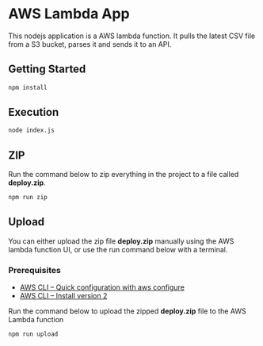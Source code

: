 # AWS Lambda App
		
This nodejs application is a AWS lambda function. It pulls the latest CSV file from a S3 bucket, parses it and sends it to an API.


## Getting Started

```bash
npm install
```

## Execution

```bash
node index.js
```

## ZIP

Run the command below to zip everything in the project to a file called **deploy.zip**.


```bash
npm run zip
```


## Upload

You can either upload the zip file **deploy.zip** manually using the AWS lambda function UI, or use the run command below with a terminal.


### Prerequisites

- [AWS CLI – Quick configuration with aws configure](https://docs.aws.amazon.com/cli/latest/userguide/cli-chap-configure.html)
- [AWS CLI – Install version 2](https://docs.aws.amazon.com/cli/latest/userguide/install-cliv2.html)


Run the command below to upload the zipped **deploy.zip** file to the AWS Lambda function


```bash
npm run upload
```

